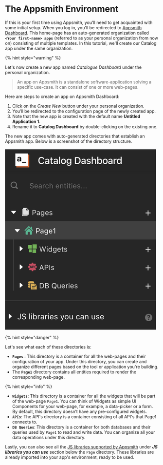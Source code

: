 # The Appsmith Environment

If this is your first time using Appsmith, you'll need to get acquainted with some initial setup. When you log in, you'll be redirected to [Appsmith Dashboard](https://app.appsmith.com/applications). This home-page has an auto-generated organization called **`<Your first-name> apps`** \(referred to as your personal organization from now on\) consisting of multiple templates. In this tutorial, we'll create our Catalog app under the same organization. 

{% hint style="warning" %}

Let's now create a new app named _Catalogue Dashboard_ under the personal organization.

> An app on Appsmith is a standalone software-application solving a specific use-case. It can consist of one or more web-pages.

Here are steps to create an app on Appsmith Dashboard:

1. Click on the _Create New_ button under your personal organization.
2. You’ll be redirected to the configuration page of the newly created app.
3. Note that the new app is created with the default name **Untitled Application 1**.
4. Rename it to **Catalog Dashboard** by double-clicking on the existing one.

The new app comes with auto-generated directories that establish an Appsmith app. Below is a screenshot of the directory structure. 

![Entity Explorer on Appsmith Application](../../.gitbook/assets/image%20%281%29.png)

{% hint style="danger" %}

Let's see what each of these directories is:

* **`Pages`** : This directory is a container for all the web-pages and their configuration of your app. Under this directory, you can create and organize different pages based on the tool or application you're building.
* The **`Page1`** directory contains all entities required to render the corresponding web-page.

{% hint style="info" %}

* **`Widgets`**: This directory is a container for all the widgets that will be part of the web-page `Page1`. You can think of Widgets as simple UI Components for your web-page, for example, a data-picker or a form. By default, this directory doesn’t have any pre-configured widgets.
* **`APIs`**: The API's directory is a container consisting of all API's that Page1 connects to.
* **`DB Queries`**: This directory is a container for both databases and their queries used by `Page1` to read and write data. You can organize all your data operations under this directory.

Lastly, you can also see all the [JS libraries supported by Appsmith](https://docs.appsmith.com/core-concepts/connecting-ui-and-logic/working-with-js-libraries#included-js-libraries) under _**JS libraries you can use**_ section below the `Page` directory. These libraries are already imported into your app's environment, ready to be used.

